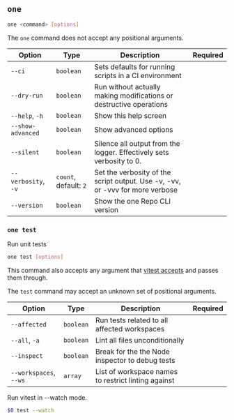 ## `one`

```sh
one <command> [options]
```

The `one` command does not accept any positional arguments.

| Option              | Type                  | Description                                                                   | Required |
| ------------------- | --------------------- | ----------------------------------------------------------------------------- | -------- |
| `--ci`              | `boolean`             | Sets defaults for running scripts in a CI environment                         |          |
| `--dry-run`         | `boolean`             | Run without actually making modifications or destructive operations           |          |
| `--help`, `-h`      | `boolean`             | Show this help screen                                                         |          |
| `--show-advanced`   | `boolean`             | Show advanced options                                                         |          |
| `--silent`          | `boolean`             | Silence all output from the logger. Effectively sets verbosity to 0.          |          |
| `--verbosity`, `-v` | `count`, default: `2` | Set the verbosity of the script output. Use -v, -vv, or -vvv for more verbose |          |
| `--version`         | `boolean`             | Show the one Repo CLI version                                                 |          |

### `one test`

Run unit tests

```sh
one test [options]
```

This command also accepts any argument that [vitest accepts](https://vitest.dev/guide/cli.html) and passes them through.

The `test` command may accept an unknown set of positional arguments.

| Option                 | Type      | Description                                         | Required |
| ---------------------- | --------- | --------------------------------------------------- | -------- |
| `--affected`           | `boolean` | Run tests related to all affected workspaces        |          |
| `--all`, `-a`          | `boolean` | Lint all files unconditionally                      |          |
| `--inspect`            | `boolean` | Break for the the Node inspector to debug tests     |          |
| `--workspaces`, `--ws` | `array`   | List of workspace names to restrict linting against |          |

Run vitest in --watch mode.

```sh
$0 test --watch
```

